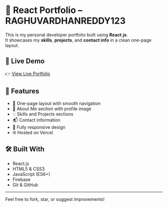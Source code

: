 # 🚀 React Portfolio – RAGHUVARDHANREDDY123

This is my personal developer portfolio built using **React.js**.  
It showcases my **skills**, **projects**, and **contact info** in a clean one-page layout.

## 🎯 Live Demo

👉 [View Live Portfolio](https://your-vercel-url.vercel.app)

## 📁 Features

- 🧭 One-page layout with smooth navigation
- 👤 About Me section with profile image
- 💡 Skills and Projects sections
- 📬 Contact information
- 📱 Fully responsive design
- 🌐 Hosted on Vercel

## 🛠️ Built With

- React.js
- HTML5 & CSS3
- JavaScript (ES6+)
- Firebase
- Git & GitHub

---

Feel free to fork, star, or suggest improvements!
